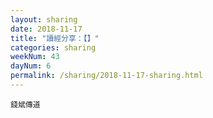 ```yaml
---
layout: sharing
date: 2018-11-17
title: "讀經分享：【】"
categories: sharing
weekNum: 43
dayNum: 6
permalink: /sharing/2018-11-17-sharing.html
---
```



`錢斌傳道`
